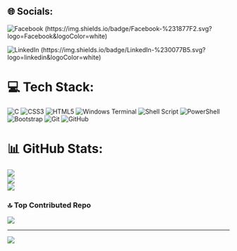 ## 🌐 Socials:
![Facebook
(https://img.shields.io/badge/Facebook-%231877F2.svg?logo=Facebook&logoColor=white)](https://www.facebook.com/ryan.navarra.133611)

![LinkedIn
(https://img.shields.io/badge/LinkedIn-%230077B5.svg?logo=linkedin&logoColor=white)](https://linkedin.com/in/RyanNavarra) 

# 💻 Tech Stack:
![C](https://img.shields.io/badge/c-%2300599C.svg?style=for-the-badge&logo=c&logoColor=white) ![CSS3](https://img.shields.io/badge/css3-%231572B6.svg?style=for-the-badge&logo=css3&logoColor=white) ![HTML5](https://img.shields.io/badge/html5-%23E34F26.svg?style=for-the-badge&logo=html5&logoColor=white) ![Windows Terminal](https://img.shields.io/badge/Windows%20Terminal-%234D4D4D.svg?style=for-the-badge&logo=windows-terminal&logoColor=white) ![Shell Script](https://img.shields.io/badge/shell_script-%23121011.svg?style=for-the-badge&logo=gnu-bash&logoColor=white) ![PowerShell](https://img.shields.io/badge/PowerShell-%235391FE.svg?style=for-the-badge&logo=powershell&logoColor=white) ![Bootstrap](https://img.shields.io/badge/bootstrap-%238511FA.svg?style=for-the-badge&logo=bootstrap&logoColor=white) ![Git](https://img.shields.io/badge/git-%23F05033.svg?style=for-the-badge&logo=git&logoColor=white) ![GitHub](https://img.shields.io/badge/github-%23121011.svg?style=for-the-badge&logo=github&logoColor=white)
# 📊 GitHub Stats:
![](https://github-readme-stats.vercel.app/api?username=Ryouki2004&theme=blue-green&hide_border=false&include_all_commits=false&count_private=false)<br/>
![](https://github-readme-streak-stats.herokuapp.com/?user=Ryouki2004&theme=blue-green&hide_border=false)<br/>
![](https://github-readme-stats.vercel.app/api/top-langs/?username=Ryouki2004&theme=blue-green&hide_border=false&include_all_commits=false&count_private=false&layout=compact)

### 🔝 Top Contributed Repo
![](https://github-contributor-stats.vercel.app/api?username=Ryouki2004&limit=5&theme=gotham&combine_all_yearly_contributions=true)

---
[![](https://visitcount.itsvg.in/api?id=Ryouki2004&icon=5&color=6)](https://visitcount.itsvg.in)

<!-- Proudly created with GPRM ( https://gprm.itsvg.in ) -->
